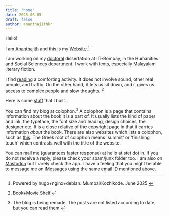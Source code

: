 ```yaml
---
title: "home"
date: 2025-06-05
draft: false
author: ananthajithkr
---
```


Hello!

I am [Ananthajith](/aboutme/) and this is my [Website](/website/).[^1]

I am working on my [doctoral](/phd/) dissertation at IIT-Bombay, in the Humanities and Social Sciences department. I work with texts, especially Malayalam literary fiction.

I find [reading](/currentlyreading/) a comforting activity. It does not involve sound, other real people, and traffic. On the other hand, it lets us sit down, and it gives us access to complex people and slow thoughts. [^2]

Here is some [stuff](/projects/) that I built.

You can find my blog at [colophon](/blog/).[^3] A colophon is a page that contains information about the book it is a part of. It usually lists the kind of paper and ink, the typeface, the font size and leading, design choices, the designer etc. It is a close relative of the copyright page in that it carries information *about* the book. There are also websites which lists a colophon, such as [this](https://books.sayahna.org/sfn-main.html). The Greek root of colophon means 'summit' or 'finishing touch' which contrasts well with the title of the website.

You can mail me (guarantees faster response) at hello at stet dot in. If you do not receive a reply, please check your spam/junk folder too. I am also on [Mastodon](https://sciences.social/@ananthajith) but I rarely check the app. I have a feeling that you might be able to message me on iMessages using the same email ID mentioned above.

[^1]: Powered by hugo+nginx+debian. Mumbai/Kozhikode. June 2025.
[^2]: Book+Movie Shelf.
[^3]: The blog is being remade. The posts are not listed according to date; but you can read them.
